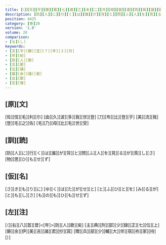 ```yaml
---
title: [（][天][平][勝][寳][七][歳][乙][未][二][月][相][替][遣][筑][紫][諸][國][防][人][等][歌][）]
description: [防][人][に][行][く][は][誰][が][背][と][問][ふ][人][を][見][る][が][羨][し][さ][物][思][ひ][も][せ][ず]
position: 4425
category: [巻]20
version: '1.0'
volume: 20
comparison:
- [な][し]
keywords:
- [天][平][勝][宝][７][年][２][月]
- [年][紀]
- [防][人][歌]
- [古][歌]
- [伝][誦]
- [磐][余][諸][君]
- [女][歌]
- [恋][情]
---
```


## [原][文]

[佐][伎][毛][利][尓] [由][久][波][多][我][世][登] [刀][布][比][登][乎] [美][流][我][登][毛][之][佐] [毛][乃][母][比][毛][世][受]

## [訓][読]

[防][人][に][行][く][は][誰][が][背][と][問][ふ][人][を][見][る][が][羨][し][さ][物][思][ひ][も][せ][ず]

## [仮][名]

[さ][き][も][り][に] [ゆ][く][は][た][が][せ][と] [と][ふ][ひ][と][を] [み][る][が][と][も][し][さ] [も][の][も][ひ][も][せ][ず]

## [左][注]

[（][右][八][首][昔]<[年]>[防][人][歌][矣] [主][典][刑][部][少][録][正][七][位][上][磐][余][伊][美][吉][諸][君][抄][寫] [贈][兵][部][少][輔][大][伴][宿][祢][家][持][）]
